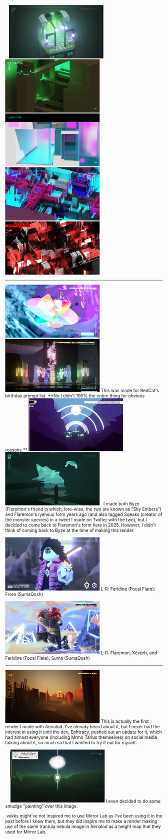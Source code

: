<img src="Ooric with WM.png" alt="" width="60%"> 
<img src="Limited with WM.png" alt="" width="60%"> 
<img src="Weird Pool with WM.png" alt="" width="60%"> 
<img src="Teleport with WM.png" alt="" width="60%"> 
<img src="Paths with WM.png" alt="" width="60%"> 
<img src="Flow with WM.png" alt="" width="60%"> 
<img src="Malfunctioning Chip with WM.png" alt="" width="60%"> 
<img src="Mainframe with WM.png" alt="" width="60%"> 
<img src="Images/Images for 'art'/3DR/Matrix with WM.png" alt="" width="60%"> 

---

<img src="Color Rift with WM.png" alt="" width="60%"> 
<img src="Cybernetic Creed with WM.png" alt="" width="60%"> This was made for RedCat's birthday prompt list. **No I didn't 100% the entire thing for obvious reasons.**

<img src="Emissive Blooming with WM.png" alt="" width="60%"> 
<img src="Neo Port with WM.png" alt="" width="60%"> 
<img src="Images/Images for 'art'/3DR/1/23 Full Collage.png" alt="" width="60%"> 
<img src="Images/Images for 'art'/3DR/1/Atmo Full Collage.png" alt="" width="60%"> I made both Byze (Flaremon's friend in which, lore-wise, the two are known as "Sky Embers") and Flaremon's iyehsuu form years ago (and also tagged Sqeaks (creator of the monster species) in a tweet I made on Twitter with the two), but I decided to come back to Flaremon's form here in 2025. However, I didn't think of coming back to Byze at the time of making this render.

<img src="Images/Images for 'art'/3DR/1/Cryo Encounter with WM.png" alt="" width="60%"> L-R: Feridine (Focal Flare); Frore (SumaQosh)

<img src="Images/Images for 'art'/3DR/1/Invane with WM.png" alt="" width="60%"> L-R: Flaremon, Xévürh, and Feridine (Focal Flare), Suma (SumaQosh)

---
<img src="Images/Images for 'art'/3DR/2/Doomsday with WM.png" alt="" width="60%"> This is actually the first render I made with Aerialod. I've already heard about it, but I never had the interest in using it until the dev, Ephtracy, pushed out an update for it, which had almost everyone (including Mrmo Tarius themselves) on social media talking about it, so much so that I wanted to try it out for myself.

<img src="Images/Images for 'art'/3DR/2/Break of Dusk with WM.png" alt="" width="60%">
<img src="Images/Images for 'art'/3DR/2/Break of Night with WM.png" alt="" width="60%">
<img src="Images/Images for 'art'/3DR/2/Evolite with WM.png" alt="" width="60%">
<img src="Images/Images for 'art'/3DR/2/Exolite with WM.png" alt="" width="60%">
<img src="Images/Images for 'art'/3DR/2/Gapper with WM.png" alt="" width="60%"> I even decided to do some smudge "painting" over this image.

<img src="Images/Images for 'art'/3DR/2/Tarantu Themis.png" alt="" width="60%"> vekks might've not inspired me to use Mirror Lab as I've been using it in the past before I knew them, but they did inspire me to make a render making use of the same trantula nebula image in Aerialod as a height map that they used for Mirror Lab.

<img src="Images/Images for 'art'/3DR/2/UValley with WM.png" alt="" width="60%">

